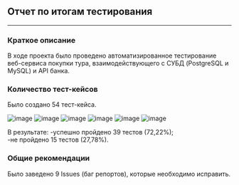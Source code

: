 ## Отчет по итогам тестирования
___
### Краткое описание
В ходе проекта было проведено автоматизированное тестирование веб-сервиса покупки тура, взаимодействующего с СУБД (PostgreSQL и MySQL) и API банка.


### Количество тест-кейсов
Было создано 54 тест-кейса.

![image](https://github.com/user-attachments/assets/b0af9415-cb4d-4d7d-89fd-19e40612a7e9)
![image](https://github.com/user-attachments/assets/0d0e1266-87ea-400d-980b-d6296c5b5740)
![image](https://github.com/user-attachments/assets/96970218-8caa-4fa5-9528-aa51a0404f57)
![image](https://github.com/user-attachments/assets/d6f39aaf-02b7-4b59-b513-666074f2f8bd)
![image](https://github.com/user-attachments/assets/cf070948-8b17-4c54-b7de-2c494d520768)
![image](https://github.com/user-attachments/assets/81d0372a-43bc-428f-851b-d878025fa491)





В результате:
-успешно пройдено 39 тестов (72,22%);  
-не пройдено 15 тестов (27,78%).

### Общие рекомендации
Было заведено 9 Issues (баг репортов), которые необходимо исправить.
